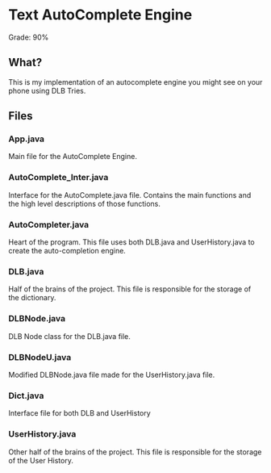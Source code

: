 # Text AutoComplete Engine
Grade: 90%

## What?
This is my implementation of an autocomplete engine you might see on your phone using DLB Tries.

## Files
  ### App.java
  Main file for the AutoComplete Engine.
  
  ### AutoComplete_Inter.java
  Interface for the AutoComplete.java file. Contains the main functions and the high level descriptions of those functions.
  
  ### AutoCompleter.java 
  Heart of the program. This file uses both DLB.java and UserHistory.java to create the auto-completion engine.
  
  ### DLB.java
  Half of the brains of the project. This file is responsible for the storage of the dictionary.
  
  ### DLBNode.java
  DLB Node class for the DLB.java file.
  
  ### DLBNodeU.java
  Modified DLBNode.java file made for the UserHistory.java file.
  
  ### Dict.java
  Interface file for both DLB and UserHistory
  
  ### UserHistory.java
  Other half of the brains of the project. This file is responsible for the storage of the User History.
  
  
